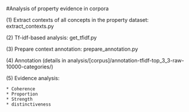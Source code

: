 #Analysis of property evidence in corpora


(1) Extract contexts of all concepts in the property dataset: extract_contexts.py

(2) Tf-idf-based analysis: get_tfidf.py

(3) Prepare context annotation: prepare_annotation.py 

(4) Annotation (details in analysis/[corpus]/annotation-tfidf-top_3_3-raw-10000-categories/)

(5) Evidence analysis: 

	* Coherence
	* Proportion
	* Strength
	* distinctiveness